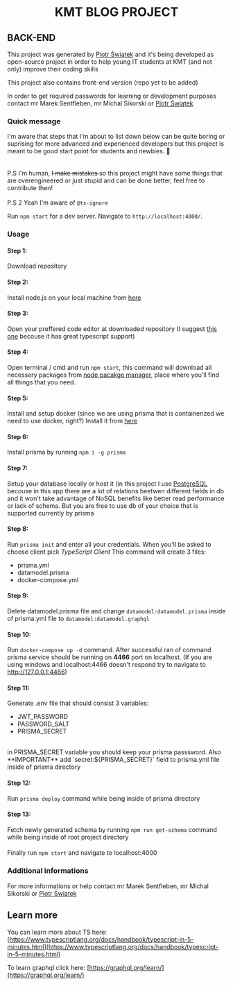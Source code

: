 <h1 align="center"> <strong> KMT BLOG PROJECT </strong> </h1>

## BACK-END

This project was generated by [Piotr Świątek](https://github.com/piotrek12101999) and
it's being developed as open-source project in order to help young IT students at KMT (and not only)
improve their coding skills

This project also contains front-end version (repo yet to be added)

In order to get required passwords for learning or development purposes contact mr Marek Sentfleben, mr Michal Sikorski or [Piotr Świątek](https://github.com/piotrek12101999)

### Quick message

I'm aware that steps that I'm about to list down below can be quite boring or suprising for more advanced and experienced developers but this project is meant to be good start point for students and newbies. :information_desk_person:	
<br />
<br />
P.S I'm human, <strike> I make mistakes </strike> so this project might have some things that are overengineered or just stupid and can be done better, feel free to contribute then!
<br />
<br />
P.S 2 Yeah I'm aware of `@ts-ignore`

Run `npm start` for a dev server. Navigate to `http://localhost:4000/`.

### Usage

#### Step 1:
Download repository

#### Step 2:
Install node.js on your local machine from [here](https://nodejs.org/en/download/)

#### Step 3:
Open your preffered code editor at downloaded repository (I suggest [this one](https://code.visualstudio.com/) becouse it has great typescript support)

#### Step 4:
Open terminal / cmd and run `npm start`, this command will download all necessery packages from [node pacakge manager](https://www.npmjs.com/), place where you'll find all things that you need.

#### Step 5:
Install and setup docker (since we are using prisma that is containerized we need to use docker, right?) Install it from [here](https://www.docker.com/products/docker-desktop)

#### Step 6:
Install prisma by running `npm i -g prisma`

#### Step 7:
Setup your database locally or host it (in this project I use [PostgreSQL](https://www.postgresql.org/) becouse in this app there are a lot of relations beetwen different fields in db and it won't take advantage of NoSQL benefits like better read performance or lack of schema. But you are free to use db of your choice that is supported currently by prisma

#### Step 8:
Run `prisma init` and enter all your credentials. When you'll be asked to choose client pick *TypeScript Client*  This command will create 3 files:
* prisma.yml
* datamodel.prisma
* docker-compose.yml

#### Step 9:
Delete datamodel.prisma file and change `datamodel:datamodel.prisma` inside of prisma.yml file to `datamodel:datamodel.graphql`

#### Step 10:
Run `docker-compose up -d` command. After successful ran of command prisma service should be running on **4466** port on localhost. (If you are using windows and localhost:4466 doesn't respond try to navigate to http://127.0.0.1:4466)

#### Step 11:
Generate .env file that should consist 3 variables:
* JWT_PASSWORD
* PASSWORD_SALT
* PRISMA_SECRET
<br />
in PRISMA_SECRET variable you should keep your prisma passsword. Also **IMPORTANT** add `secret:${PRISMA_SECRET}` field to prisma.yml file inside of prisma directory

#### Step 12:
Run `prisma deploy` command while being inside of prisma directory

#### Step 13:
Fetch newly generated schema by running `npm run get-schema` command while being inside of root project directory

####
Finally run `npm start` and navigate to localhost:4000


### Additional informations

For more informations or help contact mr Marek Sentfleben, mr Michal Sikorski or [Piotr Świątek](https://github.com/piotrek12101999)

## Learn more

You can learn more about TS here: [https://www.typescriptlang.org/docs/handbook/typescript-in-5-minutes.html](https://www.typescriptlang.org/docs/handbook/typescript-in-5-minutes.html)

To learn graphql click here: [https://graphql.org/learn/](https://graphql.org/learn/)
